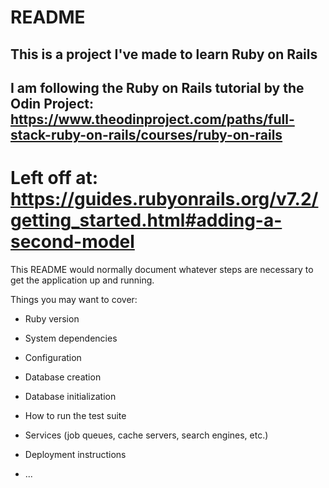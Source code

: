 # README

## This is a project I've made to learn Ruby on Rails
## I am following the Ruby on Rails tutorial by the Odin Project: https://www.theodinproject.com/paths/full-stack-ruby-on-rails/courses/ruby-on-rails

# Left off at: https://guides.rubyonrails.org/v7.2/getting_started.html#adding-a-second-model

This README would normally document whatever steps are necessary to get the
application up and running.

Things you may want to cover:

* Ruby version

* System dependencies

* Configuration

* Database creation

* Database initialization

* How to run the test suite

* Services (job queues, cache servers, search engines, etc.)

* Deployment instructions

* ...

